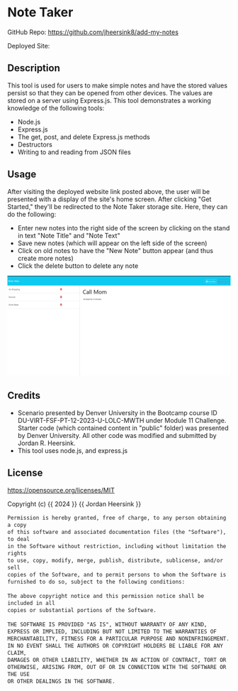# Note Taker

GitHub Repo: https://github.com/jheersink8/add-my-notes

Deployed Site: 

## Description

This tool is used for users to make simple notes and have the stored values persist so that they can be opened from other devices. The values are stored on a server using Express.js. This tool demonstrates a working knowledge of the following tools: 

- Node.js
- Express.js
- The get, post, and delete Express.js methods
- Destructors 
- Writing to and reading from JSON files

## Usage
After visiting the deployed website link posted above, the user will be presented with a display of the site's home screen. After clicking "Get Started," they'll be redirected to the Note Taker storage site. Here, they can do the following: 
- Enter new notes into the right side of the screen by clicking on the stand in text "Note Title" and "Note Text"
- Save new notes (which will appear on the left side of the screen)
- Click on old notes to have the "New Note" button appear (and thus create more notes)
- Click the delete button to delete any note

![A screenshot of the Note Taker page showing saved notes and a new note being entered.](./public/assets/images/screenshot.png)

## Credits
- Scenario presented by Denver University in the Bootcamp course ID DU-VIRT-FSF-PT-12-2023-U-LOLC-MWTH under Module 11 Challenge. Starter code (which contained content in "public" folder) was presented by Denver University. All other code was modified and submitted by Jordan R. Heersink.
- This tool uses node.js, and express.js

## License
https://opensource.org/licenses/MIT 


  Copyright (c) {{ 2024 }} {{ Jordan Heersink }}

    Permission is hereby granted, free of charge, to any person obtaining a copy
    of this software and associated documentation files (the "Software"), to deal
    in the Software without restriction, including without limitation the rights
    to use, copy, modify, merge, publish, distribute, sublicense, and/or sell
    copies of the Software, and to permit persons to whom the Software is
    furnished to do so, subject to the following conditions:
    
    The above copyright notice and this permission notice shall be included in all
    copies or substantial portions of the Software.
    
    THE SOFTWARE IS PROVIDED "AS IS", WITHOUT WARRANTY OF ANY KIND,
    EXPRESS OR IMPLIED, INCLUDING BUT NOT LIMITED TO THE WARRANTIES OF
    MERCHANTABILITY, FITNESS FOR A PARTICULAR PURPOSE AND NONINFRINGEMENT.
    IN NO EVENT SHALL THE AUTHORS OR COPYRIGHT HOLDERS BE LIABLE FOR ANY CLAIM,
    DAMAGES OR OTHER LIABILITY, WHETHER IN AN ACTION OF CONTRACT, TORT OR
    OTHERWISE, ARISING FROM, OUT OF OR IN CONNECTION WITH THE SOFTWARE OR THE USE
    OR OTHER DEALINGS IN THE SOFTWARE.